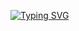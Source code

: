[![Typing SVG](https://readme-typing-svg.herokuapp.com?font=zxc&pause=1000&color=F7F7F7&center=true&vCenter=true&multiline=true&width=435&lines=Telegram%3A+%40milsnel)](https://t.me/milsnel)

